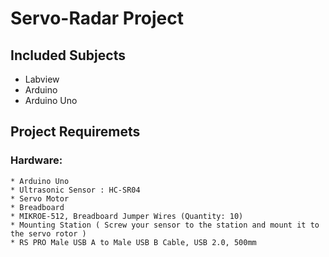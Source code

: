 # Servo-Radar Project

## Included Subjects
* Labview 
* Arduino 
* Arduino Uno 

## Project Requiremets
### Hardware:
    * Arduino Uno 
    * Ultrasonic Sensor : HC-SR04
    * Servo Motor
    * Breadboard
    * MIKROE-512, Breadboard Jumper Wires (Quantity: 10)
    * Mounting Station ( Screw your sensor to the station and mount it to the servo rotor )
    * RS PRO Male USB A to Male USB B Cable, USB 2.0, 500mm

